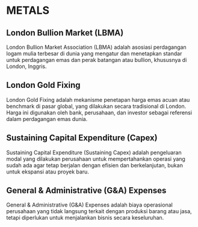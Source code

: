 # METALS

## London Bullion Market (LBMA)

London Bullion Market Association (LBMA) adalah asosiasi perdagangan logam mulia terbesar di dunia yang mengatur dan menetapkan standar untuk perdagangan emas dan perak batangan atau bullion, khususnya di London, Inggris.

## London Gold Fixing

London Gold Fixing adalah mekanisme penetapan harga emas acuan atau benchmark di pasar global, yang dilakukan secara tradisional di London. Harga ini digunakan oleh bank, perusahaan, dan investor sebagai referensi dalam perdagangan emas dunia.

## Sustaining Capital Expenditure (Capex)

Sustaining Capital Expenditure (Sustaining Capex) adalah pengeluaran modal yang dilakukan perusahaan untuk mempertahankan operasi yang sudah ada agar tetap berjalan dengan efisien dan berkelanjutan, bukan untuk ekspansi atau proyek baru.

## General & Administrative (G&A) Expenses

General & Administrative (G&A) Expenses adalah biaya operasional perusahaan yang tidak langsung terkait dengan produksi barang atau jasa, tetapi diperlukan untuk menjalankan bisnis secara keseluruhan.
